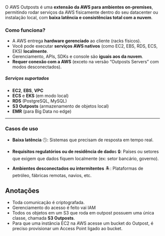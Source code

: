O AWS Outposts é uma **extensão da AWS para ambientes on-premises**, permitindo rodar serviços da AWS fisicamente dentro do seu datacenter ou instalação local, com **baixa latência e consistências total com a nuvem**.

### Como funciona?
- A AWS entrega **hardware gerenciado** ao cliente (racks físicos).
- Você pode executar **serviços AWS nativos** (como EC2, EBS, RDS, ECS, EKS) **localmente**.
- Gerenciamento, APIs, SDKs e console são **iguais aos da nuvem**.
- **Requer conexão com a AWS** (exceto na versão “Outposts Servers” com modos desconectados).

##### Serviços suportados
- **EC2**, **EBS**, **VPC**
- **ECS** e **EKS** (em modo local)
- **RDS** (PostgreSQL, MySQL)
- **S3 Outposts** (armazenamento de objetos local)
- **EMR** (para Big Data no edge)
---
### Casos de uso
- **Baixa latência** 🕓: Sistemas que precisam de resposta em tempo real.

- **Requisitos regulatórios ou de residência de dado**s 🔒: Países ou setores que exigem que dados fiquem localmente (ex: setor bancário, governo).

- **Ambientes desconectados ou intermitentes** 🏝️: Plataformas de petróleo, fábricas remotas, navios, etc.


## Anotações
- Toda comunicação é criptografada.
- Gerenciamento do acesso é feito vai IAM
- Todos os objetos em um S3 que roda em outpost possuem uma única classe, chamada **S3 Outposts**.
- Para que uma instância EC2 na AWS acesse um bucket do Outpost, é preciso provisionar um Access Point ligado ao bucket.